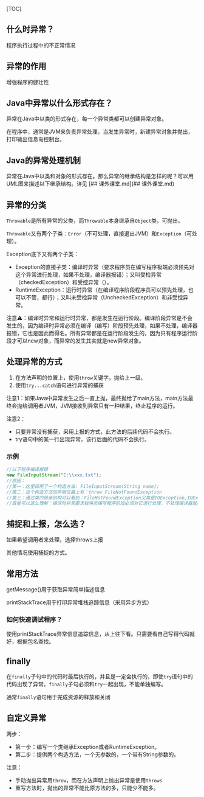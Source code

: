 [TOC]

## 什么时异常？

程序执行过程中的不正常情况

## 异常的作用

增强程序的健壮性

## Java中异常以什么形式存在？

异常在Java中以类的形式存在，每一个异常类都可以创建异常对象。

在程序中，通常是JVM来负责异常处理，当发生异常时，新建异常对象并抛出，打印输出信息岛控制台。

## Java的异常处理机制

异常在Java中以类和对象的形式存在。那么异常的继承结构是怎样的呢？可以用UML图来描述以下继承结构。详见  [## 课外课堂.md](## 课外课堂.md) 

## 异常的分类

`Throwable`是所有异常的父类，而`Throwable`本身继承自`Object`类，可抛出。

`Throwable`又有两个子类：`Error`（不可处理，直接退出JVM）和`Exception`（可处理）。

Exception底下又有两个子类：

- Exception的直接子类：编译时异常（要求程序员在编写程序极端必须预先对这个异常进行处理，如果不处理，编译器报错）；又叫受检异常（checkedException）和受控异常（）。
- RuntimeException：运行时异常（在编译程序阶段程序员可以预先处理，也可以不管，都行）；又叫未受检异常（UncheckedException）和非受控异常。

注意:warning:：编译时异常和运行时异常，都是发生在运行阶段。编译阶段异常是不会发生的，因为编译时异常必须在编译（编写）阶段预先处理，如果不处理，编译器报错，它也是因此而得名。所有异常都是在运行阶段发生的，因为只有程序运行阶段才可以new对象，而异常的发生其实就是new异常对象。

## 处理异常的方式

1. 在方法声明的位置上，使用`throw`关键字，抛给上一级。
2. 使用`try...catch`语句进行异常的捕获

注意1：如果Java中异常发生之后一直上抛，最终抛给了main方法，main方法最终会抛给调用者JVM，JVM接收到异常只有一种结果，终止程序的运行。

注意2：

- 只要异常没有捕获，采用上报的方式，此方法的后续代码不会执行。
- try语句中的某一行出现异常，该行后面的代码不会执行。

### 示例

```java
//以下程序编译报错
new FileInputStream("C:\\xxx.txt");
//原因：
//第一：这里调用了一个构造方法: FileInputStream(String name);
//第二：这个构造方法的声明位置上有：throw FileNotFoundException
//第三：通过类的继承结构可以看到：FileNotFoundException父类是IOException,IOException的父类是Exception，最终得知，FileNotFoundException是编译时异常。
//或者可以这么理解：编译时异常要求程序员编写程序阶段必须对它进行处理，不处理编译器就报错。
```

## 捕捉和上报，怎么选？

如果希望调用者来处理，选择throws上报

其他情况使用捕捉的方式。

## 常用方法

getMessage()用于获取异常简单描述信息

printStackTrace用于打印异常堆栈追踪信息（采用异步方式）

### 如何快速调试程序？

使用printStackTrace异常信息追踪信息，从上往下看。只需要看自己写得代码就好，根据包名查找。

## finally

在`finally`子句中的代码时最后执行的，并且是一定会执行的，即使`try`语句中的代码出现了异常。`finally`子句必须和`try`一起出现，不能单独编写。

通常`finally`语句用于完成资源的释放和关闭

## 自定义异常

两步：

- 第一步：编写一个类继承Exception或者RuntimeException。
- 第二步：提供两个构造方法，一个无参数的，一个带有String参数的。

注意：

- 手动抛出异常用`throw`，而在方法声明上抛出异常是使用`throws`
- 重写方法时，抛出的异常不能比原方法的多，只能少不能多。
